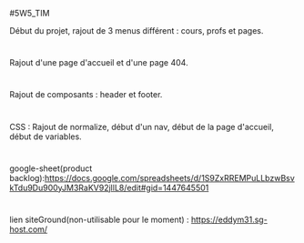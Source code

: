 #5W5_TIM

Début du projet, rajout de 3 menus différent : cours, profs et pages.
#
Rajout d'une page d'accueil et d'une page 404.
#
Rajout de composants : header et footer.
#
CSS : Rajout de normalize, début d'un nav, début de la page d'accueil, début de variables.
#
google-sheet(product backlog):https://docs.google.com/spreadsheets/d/1S9ZxRREMPuLLbzwBsvkTdu9Du900yJM3RaKV92jllL8/edit#gid=1447645501
#
lien siteGround(non-utilisable pour le moment) : https://eddym31.sg-host.com/
